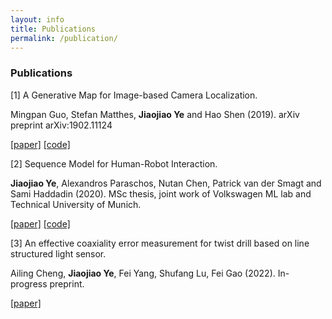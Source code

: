 ```yaml
---
layout: info
title: Publications 
permalink: /publication/
---
```


<!-- <sup>*</sup> indicates equal contribution. <sup>†</sup> indicates equal advising. -->

### Publications

<a id="1">[1]</a>  A Generative Map for Image-based Camera Localization.

Mingpan Guo, Stefan Matthes, **Jiaojiao Ye** and Hao Shen (2019).  arXiv preprint arXiv:1902.11124 

[[paper]](https://arxiv.org/abs/1902.11124)  [[code]](https://github.com/Mingpan/generative_map)

<a id="2">[2]</a> Sequence Model for Human-Robot Interaction.

**Jiaojiao Ye**, Alexandros Paraschos, Nutan Chen, Patrick van der Smagt and Sami Haddadin (2020).  MSc thesis, joint work of  Volkswagen ML lab and Technical University of Munich.

[[paper]](https://github.com/JiaojiaoYe1994/jiaojiaoye.github.com/blob/master/posts/paper/Sequence_model_for_hri.pdf)  [[code]](cvae4hri)

<a id="3">[3]</a> An effective coaxiality error measurement for twist drill based on line structured light sensor.

Ailing Cheng, **Jiaojiao Ye**, Fei Yang, Shufang Lu, Fei Gao (2022). In-progress preprint.

[[paper]](https://ieeexplore.ieee.org/document/9855529/) 
